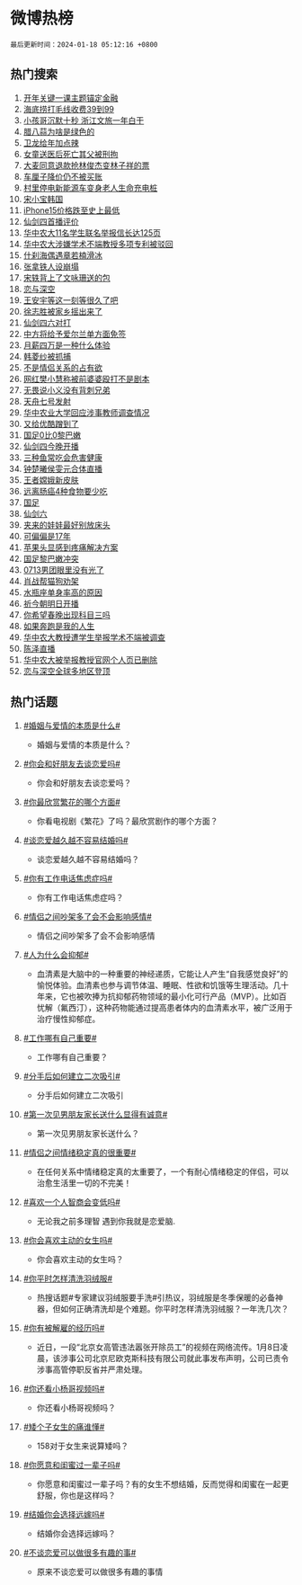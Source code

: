 # 微博热榜

`最后更新时间：2024-01-18 05:12:16 +0800`

## 热门搜索

1. [开年关键一课主题锚定金融](https://m.weibo.cn/search?containerid=100103type%3D1%26t%3D10%26q%3D%23%E5%BC%80%E5%B9%B4%E5%85%B3%E9%94%AE%E4%B8%80%E8%AF%BE%E4%B8%BB%E9%A2%98%E9%94%9A%E5%AE%9A%E9%87%91%E8%9E%8D%23&stream_entry_id=51&isnewpage=1&extparam=seat%3D1%26dgr%3D0%26cate%3D10103%26filter_type%3Drealtimehot%26stream_entry_id%3D51%26q%3D%2523%25E5%25BC%2580%25E5%25B9%25B4%25E5%2585%25B3%25E9%2594%25AE%25E4%25B8%2580%25E8%25AF%25BE%25E4%25B8%25BB%25E9%25A2%2598%25E9%2594%259A%25E5%25AE%259A%25E9%2587%2591%25E8%259E%258D%2523%26c_type%3D51%26pos%3D0%26display_time%3D1705525934%26pre_seqid%3D170552593472307133207)
1. [海底捞打毛线收费39到99](https://m.weibo.cn/search?containerid=100103type%3D1%26t%3D10%26q%3D%23%E6%B5%B7%E5%BA%95%E6%8D%9E%E6%89%93%E6%AF%9B%E7%BA%BF%E6%94%B6%E8%B4%B939%E5%88%B099%23&stream_entry_id=31&isnewpage=1&extparam=seat%3D1%26q%3D%2523%25E6%25B5%25B7%25E5%25BA%2595%25E6%258D%259E%25E6%2589%2593%25E6%25AF%259B%25E7%25BA%25BF%25E6%2594%25B6%25E8%25B4%25B939%25E5%2588%25B099%2523%26dgr%3D0%26band_rank%3D1%26pos%3D0%26cate%3D5001%26flag%3D2%26filter_type%3Drealtimehot%26stream_entry_id%3D31%26realpos%3D1%26lcate%3D5001%26c_type%3D31%26display_time%3D1705525934%26pre_seqid%3D170552593472307133207)
1. [小孩哥沉默十秒 浙江文旅一年白干](https://m.weibo.cn/search?containerid=100103type%3D1%26t%3D10%26q%3D%E5%B0%8F%E5%AD%A9%E5%93%A5%E6%B2%89%E9%BB%98%E5%8D%81%E7%A7%92+%E6%B5%99%E6%B1%9F%E6%96%87%E6%97%85%E4%B8%80%E5%B9%B4%E7%99%BD%E5%B9%B2&stream_entry_id=31&isnewpage=1&extparam=seat%3D1%26q%3D%25E5%25B0%258F%25E5%25AD%25A9%25E5%2593%25A5%25E6%25B2%2589%25E9%25BB%2598%25E5%258D%2581%25E7%25A7%2592%2520%25E6%25B5%2599%25E6%25B1%259F%25E6%2596%2587%25E6%2597%2585%25E4%25B8%2580%25E5%25B9%25B4%25E7%2599%25BD%25E5%25B9%25B2%26dgr%3D0%26band_rank%3D2%26pos%3D1%26cate%3D5001%26flag%3D2%26filter_type%3Drealtimehot%26stream_entry_id%3D31%26realpos%3D2%26lcate%3D5001%26c_type%3D31%26display_time%3D1705525934%26pre_seqid%3D170552593472307133207)
1. [腊八蒜为啥是绿色的](https://m.weibo.cn/search?containerid=100103type%3D1%26t%3D10%26q%3D%23%E8%85%8A%E5%85%AB%E8%92%9C%E4%B8%BA%E5%95%A5%E6%98%AF%E7%BB%BF%E8%89%B2%E7%9A%84%23&stream_entry_id=31&isnewpage=1&extparam=seat%3D1%26q%3D%2523%25E8%2585%258A%25E5%2585%25AB%25E8%2592%259C%25E4%25B8%25BA%25E5%2595%25A5%25E6%2598%25AF%25E7%25BB%25BF%25E8%2589%25B2%25E7%259A%2584%2523%26dgr%3D0%26band_rank%3D3%26pos%3D2%26cate%3D5001%26flag%3D0%26filter_type%3Drealtimehot%26stream_entry_id%3D31%26realpos%3D3%26lcate%3D5001%26c_type%3D31%26display_time%3D1705525934%26pre_seqid%3D170552593472307133207)
1. [卫龙给年加点辣](https://m.weibo.cn/search?containerid=100103type%3D1%26t%3D10%26q%3D%23%E5%8D%AB%E9%BE%99%E7%BB%99%E5%B9%B4%E5%8A%A0%E7%82%B9%E8%BE%A3%23&stream_entry_id=31&isnewpage=1&extparam=seat%3D1%26q%3D%2523%25E5%258D%25AB%25E9%25BE%2599%25E7%25BB%2599%25E5%25B9%25B4%25E5%258A%25A0%25E7%2582%25B9%25E8%25BE%25A3%2523%26dgr%3D0%26band_rank%3D4%26pos%3D3%26is_ad_pos%3D1%26cate%3D5001%26topic_ad%3D1%26filter_type%3Drealtimehot%26stream_entry_id%3D31%26adid%3D219106%26lcate%3D5001%26c_type%3D31%26display_time%3D1705525934%26pre_seqid%3D170552593472307133207)
1. [女童送医后死亡其父被刑拘](https://m.weibo.cn/search?containerid=100103type%3D1%26t%3D10%26q%3D%23%E5%A5%B3%E7%AB%A5%E9%80%81%E5%8C%BB%E5%90%8E%E6%AD%BB%E4%BA%A1%E5%85%B6%E7%88%B6%E8%A2%AB%E5%88%91%E6%8B%98%23&stream_entry_id=31&isnewpage=1&extparam=seat%3D1%26q%3D%2523%25E5%25A5%25B3%25E7%25AB%25A5%25E9%2580%2581%25E5%258C%25BB%25E5%2590%258E%25E6%25AD%25BB%25E4%25BA%25A1%25E5%2585%25B6%25E7%2588%25B6%25E8%25A2%25AB%25E5%2588%2591%25E6%258B%2598%2523%26dgr%3D0%26band_rank%3D4%26pos%3D4%26cate%3D5001%26flag%3D2%26filter_type%3Drealtimehot%26stream_entry_id%3D31%26realpos%3D4%26lcate%3D5001%26c_type%3D31%26display_time%3D1705525934%26pre_seqid%3D170552593472307133207)
1. [大麦同意退款抢林俊杰变林子祥的票](https://m.weibo.cn/search?containerid=100103type%3D1%26t%3D10%26q%3D%23%E5%A4%A7%E9%BA%A6%E5%90%8C%E6%84%8F%E9%80%80%E6%AC%BE%E6%8A%A2%E6%9E%97%E4%BF%8A%E6%9D%B0%E5%8F%98%E6%9E%97%E5%AD%90%E7%A5%A5%E7%9A%84%E7%A5%A8%23&stream_entry_id=31&isnewpage=1&extparam=seat%3D1%26q%3D%2523%25E5%25A4%25A7%25E9%25BA%25A6%25E5%2590%258C%25E6%2584%258F%25E9%2580%2580%25E6%25AC%25BE%25E6%258A%25A2%25E6%259E%2597%25E4%25BF%258A%25E6%259D%25B0%25E5%258F%2598%25E6%259E%2597%25E5%25AD%2590%25E7%25A5%25A5%25E7%259A%2584%25E7%25A5%25A8%2523%26dgr%3D0%26band_rank%3D5%26pos%3D5%26cate%3D5001%26flag%3D2%26filter_type%3Drealtimehot%26stream_entry_id%3D31%26realpos%3D5%26lcate%3D5001%26c_type%3D31%26display_time%3D1705525934%26pre_seqid%3D170552593472307133207)
1. [车厘子降价仍不被买账](https://m.weibo.cn/search?containerid=100103type%3D1%26t%3D10%26q%3D%23%E8%BD%A6%E5%8E%98%E5%AD%90%E9%99%8D%E4%BB%B7%E4%BB%8D%E4%B8%8D%E8%A2%AB%E4%B9%B0%E8%B4%A6%23&stream_entry_id=31&isnewpage=1&extparam=seat%3D1%26q%3D%2523%25E8%25BD%25A6%25E5%258E%2598%25E5%25AD%2590%25E9%2599%258D%25E4%25BB%25B7%25E4%25BB%258D%25E4%25B8%258D%25E8%25A2%25AB%25E4%25B9%25B0%25E8%25B4%25A6%2523%26dgr%3D0%26band_rank%3D6%26pos%3D6%26cate%3D5001%26flag%3D2%26filter_type%3Drealtimehot%26stream_entry_id%3D31%26realpos%3D6%26lcate%3D5001%26c_type%3D31%26display_time%3D1705525934%26pre_seqid%3D170552593472307133207)
1. [村里停电新能源车变身老人生命充电桩](https://m.weibo.cn/search?containerid=100103type%3D1%26t%3D10%26q%3D%23%E6%9D%91%E9%87%8C%E5%81%9C%E7%94%B5%E6%96%B0%E8%83%BD%E6%BA%90%E8%BD%A6%E5%8F%98%E8%BA%AB%E8%80%81%E4%BA%BA%E7%94%9F%E5%91%BD%E5%85%85%E7%94%B5%E6%A1%A9%23&stream_entry_id=31&isnewpage=1&extparam=seat%3D1%26q%3D%2523%25E6%259D%2591%25E9%2587%258C%25E5%2581%259C%25E7%2594%25B5%25E6%2596%25B0%25E8%2583%25BD%25E6%25BA%2590%25E8%25BD%25A6%25E5%258F%2598%25E8%25BA%25AB%25E8%2580%2581%25E4%25BA%25BA%25E7%2594%259F%25E5%2591%25BD%25E5%2585%2585%25E7%2594%25B5%25E6%25A1%25A9%2523%26dgr%3D0%26band_rank%3D7%26pos%3D7%26cate%3D5001%26flag%3D32768%26filter_type%3Drealtimehot%26stream_entry_id%3D31%26realpos%3D7%26lcate%3D5001%26c_type%3D31%26display_time%3D1705525934%26pre_seqid%3D170552593472307133207)
1. [宋小宝韩国](https://m.weibo.cn/search?containerid=100103type%3D1%26t%3D10%26q%3D%E5%AE%8B%E5%B0%8F%E5%AE%9D%E9%9F%A9%E5%9B%BD&stream_entry_id=31&isnewpage=1&extparam=seat%3D1%26q%3D%25E5%25AE%258B%25E5%25B0%258F%25E5%25AE%259D%25E9%259F%25A9%25E5%259B%25BD%26dgr%3D0%26band_rank%3D8%26pos%3D8%26cate%3D5001%26flag%3D2%26filter_type%3Drealtimehot%26stream_entry_id%3D31%26realpos%3D8%26lcate%3D5001%26c_type%3D31%26display_time%3D1705525934%26pre_seqid%3D170552593472307133207)
1. [iPhone15价格跌至史上最低](https://m.weibo.cn/search?containerid=100103type%3D1%26t%3D10%26q%3D%23iPhone15%E4%BB%B7%E6%A0%BC%E8%B7%8C%E8%87%B3%E5%8F%B2%E4%B8%8A%E6%9C%80%E4%BD%8E%23&stream_entry_id=31&isnewpage=1&extparam=seat%3D1%26q%3D%2523iPhone15%25E4%25BB%25B7%25E6%25A0%25BC%25E8%25B7%258C%25E8%2587%25B3%25E5%258F%25B2%25E4%25B8%258A%25E6%259C%2580%25E4%25BD%258E%2523%26dgr%3D0%26band_rank%3D9%26pos%3D9%26cate%3D5001%26flag%3D2%26filter_type%3Drealtimehot%26stream_entry_id%3D31%26realpos%3D9%26lcate%3D5001%26c_type%3D31%26display_time%3D1705525934%26pre_seqid%3D170552593472307133207)
1. [仙剑四首播评价](https://m.weibo.cn/search?containerid=100103type%3D1%26t%3D10%26q%3D%E4%BB%99%E5%89%91%E5%9B%9B%E9%A6%96%E6%92%AD%E8%AF%84%E4%BB%B7&stream_entry_id=31&isnewpage=1&extparam=seat%3D1%26q%3D%25E4%25BB%2599%25E5%2589%2591%25E5%259B%259B%25E9%25A6%2596%25E6%2592%25AD%25E8%25AF%2584%25E4%25BB%25B7%26dgr%3D0%26band_rank%3D10%26pos%3D10%26cate%3D5001%26flag%3D2%26filter_type%3Drealtimehot%26stream_entry_id%3D31%26realpos%3D10%26lcate%3D5001%26c_type%3D31%26display_time%3D1705525934%26pre_seqid%3D170552593472307133207)
1. [华中农大11名学生联名举报信长达125页](https://m.weibo.cn/search?containerid=100103type%3D1%26t%3D10%26q%3D%23%E5%8D%8E%E4%B8%AD%E5%86%9C%E5%A4%A711%E5%90%8D%E5%AD%A6%E7%94%9F%E8%81%94%E5%90%8D%E4%B8%BE%E6%8A%A5%E4%BF%A1%E9%95%BF%E8%BE%BE125%E9%A1%B5%23&stream_entry_id=31&isnewpage=1&extparam=seat%3D1%26q%3D%2523%25E5%258D%258E%25E4%25B8%25AD%25E5%2586%259C%25E5%25A4%25A711%25E5%2590%258D%25E5%25AD%25A6%25E7%2594%259F%25E8%2581%2594%25E5%2590%258D%25E4%25B8%25BE%25E6%258A%25A5%25E4%25BF%25A1%25E9%2595%25BF%25E8%25BE%25BE125%25E9%25A1%25B5%2523%26dgr%3D0%26band_rank%3D11%26pos%3D11%26cate%3D5001%26flag%3D2%26filter_type%3Drealtimehot%26stream_entry_id%3D31%26realpos%3D11%26lcate%3D5001%26c_type%3D31%26display_time%3D1705525934%26pre_seqid%3D170552593472307133207)
1. [华中农大涉嫌学术不端教授多项专利被驳回](https://m.weibo.cn/search?containerid=100103type%3D1%26t%3D10%26q%3D%23%E5%8D%8E%E4%B8%AD%E5%86%9C%E5%A4%A7%E6%B6%89%E5%AB%8C%E5%AD%A6%E6%9C%AF%E4%B8%8D%E7%AB%AF%E6%95%99%E6%8E%88%E5%A4%9A%E9%A1%B9%E4%B8%93%E5%88%A9%E8%A2%AB%E9%A9%B3%E5%9B%9E%23&stream_entry_id=31&isnewpage=1&extparam=seat%3D1%26q%3D%2523%25E5%258D%258E%25E4%25B8%25AD%25E5%2586%259C%25E5%25A4%25A7%25E6%25B6%2589%25E5%25AB%258C%25E5%25AD%25A6%25E6%259C%25AF%25E4%25B8%258D%25E7%25AB%25AF%25E6%2595%2599%25E6%258E%2588%25E5%25A4%259A%25E9%25A1%25B9%25E4%25B8%2593%25E5%2588%25A9%25E8%25A2%25AB%25E9%25A9%25B3%25E5%259B%259E%2523%26dgr%3D0%26band_rank%3D12%26pos%3D12%26cate%3D5001%26flag%3D0%26filter_type%3Drealtimehot%26stream_entry_id%3D31%26realpos%3D12%26lcate%3D5001%26c_type%3D31%26display_time%3D1705525934%26pre_seqid%3D170552593472307133207)
1. [什刹海偶遇章若楠滑冰](https://m.weibo.cn/search?containerid=100103type%3D1%26t%3D10%26q%3D%23%E4%BB%80%E5%88%B9%E6%B5%B7%E5%81%B6%E9%81%87%E7%AB%A0%E8%8B%A5%E6%A5%A0%E6%BB%91%E5%86%B0%23&stream_entry_id=31&isnewpage=1&extparam=seat%3D1%26q%3D%2523%25E4%25BB%2580%25E5%2588%25B9%25E6%25B5%25B7%25E5%2581%25B6%25E9%2581%2587%25E7%25AB%25A0%25E8%258B%25A5%25E6%25A5%25A0%25E6%25BB%2591%25E5%2586%25B0%2523%26dgr%3D0%26band_rank%3D13%26pos%3D13%26cate%3D5001%26flag%3D2%26filter_type%3Drealtimehot%26stream_entry_id%3D31%26realpos%3D13%26lcate%3D5001%26c_type%3D31%26display_time%3D1705525934%26pre_seqid%3D170552593472307133207)
1. [张拿铁人设崩塌](https://m.weibo.cn/search?containerid=100103type%3D1%26t%3D10%26q%3D%E5%BC%A0%E6%8B%BF%E9%93%81%E4%BA%BA%E8%AE%BE%E5%B4%A9%E5%A1%8C&stream_entry_id=31&isnewpage=1&extparam=seat%3D1%26q%3D%25E5%25BC%25A0%25E6%258B%25BF%25E9%2593%2581%25E4%25BA%25BA%25E8%25AE%25BE%25E5%25B4%25A9%25E5%25A1%258C%26dgr%3D0%26band_rank%3D14%26pos%3D14%26cate%3D5001%26flag%3D2%26filter_type%3Drealtimehot%26stream_entry_id%3D31%26realpos%3D14%26lcate%3D5001%26c_type%3D31%26display_time%3D1705525934%26pre_seqid%3D170552593472307133207)
1. [宋轶背上了文咏珊送的包](https://m.weibo.cn/search?containerid=100103type%3D1%26t%3D10%26q%3D%23%E5%AE%8B%E8%BD%B6%E8%83%8C%E4%B8%8A%E4%BA%86%E6%96%87%E5%92%8F%E7%8F%8A%E9%80%81%E7%9A%84%E5%8C%85%23&stream_entry_id=31&isnewpage=1&extparam=seat%3D1%26q%3D%2523%25E5%25AE%258B%25E8%25BD%25B6%25E8%2583%258C%25E4%25B8%258A%25E4%25BA%2586%25E6%2596%2587%25E5%2592%258F%25E7%258F%258A%25E9%2580%2581%25E7%259A%2584%25E5%258C%2585%2523%26dgr%3D0%26band_rank%3D15%26pos%3D15%26cate%3D5001%26flag%3D2%26filter_type%3Drealtimehot%26stream_entry_id%3D31%26realpos%3D15%26lcate%3D5001%26c_type%3D31%26display_time%3D1705525934%26pre_seqid%3D170552593472307133207)
1. [恋与深空](https://m.weibo.cn/search?containerid=100103type%3D1%26t%3D10%26q%3D%E6%81%8B%E4%B8%8E%E6%B7%B1%E7%A9%BA&stream_entry_id=31&isnewpage=1&extparam=seat%3D1%26q%3D%25E6%2581%258B%25E4%25B8%258E%25E6%25B7%25B1%25E7%25A9%25BA%26dgr%3D0%26band_rank%3D16%26pos%3D16%26cate%3D5001%26flag%3D0%26filter_type%3Drealtimehot%26stream_entry_id%3D31%26realpos%3D16%26lcate%3D5001%26c_type%3D31%26display_time%3D1705525934%26pre_seqid%3D170552593472307133207)
1. [王安宇等这一刻等很久了吧](https://m.weibo.cn/search?containerid=100103type%3D1%26t%3D10%26q%3D%E7%8E%8B%E5%AE%89%E5%AE%87%E7%AD%89%E8%BF%99%E4%B8%80%E5%88%BB%E7%AD%89%E5%BE%88%E4%B9%85%E4%BA%86%E5%90%A7&stream_entry_id=31&isnewpage=1&extparam=seat%3D1%26q%3D%25E7%258E%258B%25E5%25AE%2589%25E5%25AE%2587%25E7%25AD%2589%25E8%25BF%2599%25E4%25B8%2580%25E5%2588%25BB%25E7%25AD%2589%25E5%25BE%2588%25E4%25B9%2585%25E4%25BA%2586%25E5%2590%25A7%26dgr%3D0%26band_rank%3D17%26pos%3D17%26cate%3D5001%26flag%3D2%26filter_type%3Drealtimehot%26stream_entry_id%3D31%26realpos%3D17%26lcate%3D5001%26c_type%3D31%26display_time%3D1705525934%26pre_seqid%3D170552593472307133207)
1. [徐志胜被家乡摇出来了](https://m.weibo.cn/search?containerid=100103type%3D1%26t%3D10%26q%3D%23%E5%BE%90%E5%BF%97%E8%83%9C%E8%A2%AB%E5%AE%B6%E4%B9%A1%E6%91%87%E5%87%BA%E6%9D%A5%E4%BA%86%23&stream_entry_id=31&isnewpage=1&extparam=seat%3D1%26q%3D%2523%25E5%25BE%2590%25E5%25BF%2597%25E8%2583%259C%25E8%25A2%25AB%25E5%25AE%25B6%25E4%25B9%25A1%25E6%2591%2587%25E5%2587%25BA%25E6%259D%25A5%25E4%25BA%2586%2523%26dgr%3D0%26band_rank%3D18%26pos%3D18%26cate%3D5001%26flag%3D32768%26filter_type%3Drealtimehot%26stream_entry_id%3D31%26realpos%3D18%26lcate%3D5001%26c_type%3D31%26display_time%3D1705525934%26pre_seqid%3D170552593472307133207)
1. [仙剑四六对打](https://m.weibo.cn/search?containerid=100103type%3D1%26t%3D10%26q%3D%E4%BB%99%E5%89%91%E5%9B%9B%E5%85%AD%E5%AF%B9%E6%89%93&stream_entry_id=31&isnewpage=1&extparam=seat%3D1%26q%3D%25E4%25BB%2599%25E5%2589%2591%25E5%259B%259B%25E5%2585%25AD%25E5%25AF%25B9%25E6%2589%2593%26dgr%3D0%26band_rank%3D19%26pos%3D19%26cate%3D5001%26flag%3D0%26filter_type%3Drealtimehot%26stream_entry_id%3D31%26realpos%3D19%26lcate%3D5001%26c_type%3D31%26display_time%3D1705525934%26pre_seqid%3D170552593472307133207)
1. [中方将给予爱尔兰单方面免签](https://m.weibo.cn/search?containerid=100103type%3D1%26t%3D10%26q%3D%23%E4%B8%AD%E6%96%B9%E5%B0%86%E7%BB%99%E4%BA%88%E7%88%B1%E5%B0%94%E5%85%B0%E5%8D%95%E6%96%B9%E9%9D%A2%E5%85%8D%E7%AD%BE%23&stream_entry_id=31&isnewpage=1&extparam=seat%3D1%26q%3D%2523%25E4%25B8%25AD%25E6%2596%25B9%25E5%25B0%2586%25E7%25BB%2599%25E4%25BA%2588%25E7%2588%25B1%25E5%25B0%2594%25E5%2585%25B0%25E5%258D%2595%25E6%2596%25B9%25E9%259D%25A2%25E5%2585%258D%25E7%25AD%25BE%2523%26dgr%3D0%26band_rank%3D20%26pos%3D20%26cate%3D5001%26flag%3D0%26filter_type%3Drealtimehot%26stream_entry_id%3D31%26realpos%3D20%26lcate%3D5001%26c_type%3D31%26display_time%3D1705525934%26pre_seqid%3D170552593472307133207)
1. [月薪四万是一种什么体验](https://m.weibo.cn/search?containerid=100103type%3D1%26t%3D10%26q%3D%23%E6%9C%88%E8%96%AA%E5%9B%9B%E4%B8%87%E6%98%AF%E4%B8%80%E7%A7%8D%E4%BB%80%E4%B9%88%E4%BD%93%E9%AA%8C%23&stream_entry_id=31&isnewpage=1&extparam=seat%3D1%26q%3D%2523%25E6%259C%2588%25E8%2596%25AA%25E5%259B%259B%25E4%25B8%2587%25E6%2598%25AF%25E4%25B8%2580%25E7%25A7%258D%25E4%25BB%2580%25E4%25B9%2588%25E4%25BD%2593%25E9%25AA%258C%2523%26dgr%3D0%26band_rank%3D21%26pos%3D21%26cate%3D5001%26flag%3D0%26filter_type%3Drealtimehot%26stream_entry_id%3D31%26realpos%3D21%26lcate%3D5001%26c_type%3D31%26display_time%3D1705525934%26pre_seqid%3D170552593472307133207)
1. [韩菱纱被抓捕](https://m.weibo.cn/search?containerid=100103type%3D1%26t%3D10%26q%3D%E9%9F%A9%E8%8F%B1%E7%BA%B1%E8%A2%AB%E6%8A%93%E6%8D%95&stream_entry_id=31&isnewpage=1&extparam=seat%3D1%26q%3D%25E9%259F%25A9%25E8%258F%25B1%25E7%25BA%25B1%25E8%25A2%25AB%25E6%258A%2593%25E6%258D%2595%26dgr%3D0%26band_rank%3D22%26pos%3D22%26cate%3D5001%26flag%3D0%26filter_type%3Drealtimehot%26stream_entry_id%3D31%26realpos%3D22%26lcate%3D5001%26c_type%3D31%26display_time%3D1705525934%26pre_seqid%3D170552593472307133207)
1. [不是情侣关系的占有欲](https://m.weibo.cn/search?containerid=100103type%3D1%26t%3D10%26q%3D%23%E4%B8%8D%E6%98%AF%E6%83%85%E4%BE%A3%E5%85%B3%E7%B3%BB%E7%9A%84%E5%8D%A0%E6%9C%89%E6%AC%B2%23&stream_entry_id=31&isnewpage=1&extparam=seat%3D1%26q%3D%2523%25E4%25B8%258D%25E6%2598%25AF%25E6%2583%2585%25E4%25BE%25A3%25E5%2585%25B3%25E7%25B3%25BB%25E7%259A%2584%25E5%258D%25A0%25E6%259C%2589%25E6%25AC%25B2%2523%26dgr%3D0%26band_rank%3D23%26pos%3D23%26cate%3D5001%26flag%3D0%26filter_type%3Drealtimehot%26stream_entry_id%3D31%26realpos%3D23%26lcate%3D5001%26c_type%3D31%26display_time%3D1705525934%26pre_seqid%3D170552593472307133207)
1. [网红樊小慧称被前婆婆殴打不是剧本](https://m.weibo.cn/search?containerid=100103type%3D1%26t%3D10%26q%3D%23%E7%BD%91%E7%BA%A2%E6%A8%8A%E5%B0%8F%E6%85%A7%E7%A7%B0%E8%A2%AB%E5%89%8D%E5%A9%86%E5%A9%86%E6%AE%B4%E6%89%93%E4%B8%8D%E6%98%AF%E5%89%A7%E6%9C%AC%23&stream_entry_id=31&isnewpage=1&extparam=seat%3D1%26q%3D%2523%25E7%25BD%2591%25E7%25BA%25A2%25E6%25A8%258A%25E5%25B0%258F%25E6%2585%25A7%25E7%25A7%25B0%25E8%25A2%25AB%25E5%2589%258D%25E5%25A9%2586%25E5%25A9%2586%25E6%25AE%25B4%25E6%2589%2593%25E4%25B8%258D%25E6%2598%25AF%25E5%2589%25A7%25E6%259C%25AC%2523%26dgr%3D0%26band_rank%3D24%26pos%3D24%26cate%3D5001%26flag%3D0%26filter_type%3Drealtimehot%26stream_entry_id%3D31%26realpos%3D24%26lcate%3D5001%26c_type%3D31%26display_time%3D1705525934%26pre_seqid%3D170552593472307133207)
1. [无畏说小义没有背刺兄弟](https://m.weibo.cn/search?containerid=100103type%3D1%26t%3D10%26q%3D%23%E6%97%A0%E7%95%8F%E8%AF%B4%E5%B0%8F%E4%B9%89%E6%B2%A1%E6%9C%89%E8%83%8C%E5%88%BA%E5%85%84%E5%BC%9F%23&stream_entry_id=31&isnewpage=1&extparam=seat%3D1%26q%3D%2523%25E6%2597%25A0%25E7%2595%258F%25E8%25AF%25B4%25E5%25B0%258F%25E4%25B9%2589%25E6%25B2%25A1%25E6%259C%2589%25E8%2583%258C%25E5%2588%25BA%25E5%2585%2584%25E5%25BC%259F%2523%26dgr%3D0%26band_rank%3D25%26pos%3D25%26cate%3D5001%26flag%3D0%26filter_type%3Drealtimehot%26stream_entry_id%3D31%26realpos%3D25%26lcate%3D5001%26c_type%3D31%26display_time%3D1705525934%26pre_seqid%3D170552593472307133207)
1. [天舟七号发射](https://m.weibo.cn/search?containerid=100103type%3D1%26t%3D10%26q%3D%23%E5%A4%A9%E8%88%9F%E4%B8%83%E5%8F%B7%E5%8F%91%E5%B0%84%23&stream_entry_id=31&isnewpage=1&extparam=seat%3D1%26q%3D%2523%25E5%25A4%25A9%25E8%2588%259F%25E4%25B8%2583%25E5%258F%25B7%25E5%258F%2591%25E5%25B0%2584%2523%26dgr%3D0%26band_rank%3D26%26pos%3D26%26cate%3D5001%26flag%3D0%26filter_type%3Drealtimehot%26stream_entry_id%3D31%26realpos%3D26%26lcate%3D5001%26c_type%3D31%26display_time%3D1705525934%26pre_seqid%3D170552593472307133207)
1. [华中农业大学回应涉事教师调查情况](https://m.weibo.cn/search?containerid=100103type%3D1%26t%3D10%26q%3D%23%E5%8D%8E%E4%B8%AD%E5%86%9C%E4%B8%9A%E5%A4%A7%E5%AD%A6%E5%9B%9E%E5%BA%94%E6%B6%89%E4%BA%8B%E6%95%99%E5%B8%88%E8%B0%83%E6%9F%A5%E6%83%85%E5%86%B5%23&stream_entry_id=31&isnewpage=1&extparam=seat%3D1%26q%3D%2523%25E5%258D%258E%25E4%25B8%25AD%25E5%2586%259C%25E4%25B8%259A%25E5%25A4%25A7%25E5%25AD%25A6%25E5%259B%259E%25E5%25BA%2594%25E6%25B6%2589%25E4%25BA%258B%25E6%2595%2599%25E5%25B8%2588%25E8%25B0%2583%25E6%259F%25A5%25E6%2583%2585%25E5%2586%25B5%2523%26dgr%3D0%26band_rank%3D27%26pos%3D27%26cate%3D5001%26flag%3D0%26filter_type%3Drealtimehot%26stream_entry_id%3D31%26realpos%3D27%26lcate%3D5001%26c_type%3D31%26display_time%3D1705525934%26pre_seqid%3D170552593472307133207)
1. [又给优酷蹭到了](https://m.weibo.cn/search?containerid=100103type%3D1%26t%3D10%26q%3D%E5%8F%88%E7%BB%99%E4%BC%98%E9%85%B7%E8%B9%AD%E5%88%B0%E4%BA%86&stream_entry_id=31&isnewpage=1&extparam=seat%3D1%26q%3D%25E5%258F%2588%25E7%25BB%2599%25E4%25BC%2598%25E9%2585%25B7%25E8%25B9%25AD%25E5%2588%25B0%25E4%25BA%2586%26dgr%3D0%26band_rank%3D28%26pos%3D28%26cate%3D5001%26flag%3D0%26filter_type%3Drealtimehot%26stream_entry_id%3D31%26realpos%3D28%26lcate%3D5001%26c_type%3D31%26display_time%3D1705525934%26pre_seqid%3D170552593472307133207)
1. [国足0比0黎巴嫩](https://m.weibo.cn/search?containerid=100103type%3D1%26t%3D10%26q%3D%23%E5%9B%BD%E8%B6%B30%E6%AF%940%E9%BB%8E%E5%B7%B4%E5%AB%A9%23&stream_entry_id=31&isnewpage=1&extparam=seat%3D1%26q%3D%2523%25E5%259B%25BD%25E8%25B6%25B30%25E6%25AF%25940%25E9%25BB%258E%25E5%25B7%25B4%25E5%25AB%25A9%2523%26dgr%3D0%26band_rank%3D29%26pos%3D29%26cate%3D5001%26flag%3D0%26filter_type%3Drealtimehot%26stream_entry_id%3D31%26realpos%3D29%26lcate%3D5001%26c_type%3D31%26display_time%3D1705525934%26pre_seqid%3D170552593472307133207)
1. [仙剑四今晚开播](https://m.weibo.cn/search?containerid=100103type%3D1%26t%3D10%26q%3D%23%E4%BB%99%E5%89%91%E5%9B%9B%E4%BB%8A%E6%99%9A%E5%BC%80%E6%92%AD%23&stream_entry_id=31&isnewpage=1&extparam=seat%3D1%26q%3D%2523%25E4%25BB%2599%25E5%2589%2591%25E5%259B%259B%25E4%25BB%258A%25E6%2599%259A%25E5%25BC%2580%25E6%2592%25AD%2523%26dgr%3D0%26band_rank%3D30%26pos%3D30%26cate%3D5001%26flag%3D0%26filter_type%3Drealtimehot%26stream_entry_id%3D31%26realpos%3D30%26lcate%3D5001%26c_type%3D31%26display_time%3D1705525934%26pre_seqid%3D170552593472307133207)
1. [三种鱼常吃会危害健康](https://m.weibo.cn/search?containerid=100103type%3D1%26t%3D10%26q%3D%E4%B8%89%E7%A7%8D%E9%B1%BC%E5%B8%B8%E5%90%83%E4%BC%9A%E5%8D%B1%E5%AE%B3%E5%81%A5%E5%BA%B7&stream_entry_id=31&isnewpage=1&extparam=seat%3D1%26q%3D%25E4%25B8%2589%25E7%25A7%258D%25E9%25B1%25BC%25E5%25B8%25B8%25E5%2590%2583%25E4%25BC%259A%25E5%258D%25B1%25E5%25AE%25B3%25E5%2581%25A5%25E5%25BA%25B7%26dgr%3D0%26band_rank%3D31%26pos%3D31%26cate%3D5001%26flag%3D0%26filter_type%3Drealtimehot%26stream_entry_id%3D31%26realpos%3D31%26lcate%3D5001%26c_type%3D31%26display_time%3D1705525934%26pre_seqid%3D170552593472307133207)
1. [钟楚曦侯雯元合体直播](https://m.weibo.cn/search?containerid=100103type%3D1%26t%3D10%26q%3D%23%E9%92%9F%E6%A5%9A%E6%9B%A6%E4%BE%AF%E9%9B%AF%E5%85%83%E5%90%88%E4%BD%93%E7%9B%B4%E6%92%AD%23&stream_entry_id=31&isnewpage=1&extparam=seat%3D1%26q%3D%2523%25E9%2592%259F%25E6%25A5%259A%25E6%259B%25A6%25E4%25BE%25AF%25E9%259B%25AF%25E5%2585%2583%25E5%2590%2588%25E4%25BD%2593%25E7%259B%25B4%25E6%2592%25AD%2523%26dgr%3D0%26band_rank%3D32%26pos%3D32%26cate%3D5001%26flag%3D0%26filter_type%3Drealtimehot%26stream_entry_id%3D31%26realpos%3D32%26lcate%3D5001%26c_type%3D31%26display_time%3D1705525934%26pre_seqid%3D170552593472307133207)
1. [王者嫦娥新皮肤](https://m.weibo.cn/search?containerid=100103type%3D1%26t%3D10%26q%3D%23%E7%8E%8B%E8%80%85%E5%AB%A6%E5%A8%A5%E6%96%B0%E7%9A%AE%E8%82%A4%23&stream_entry_id=31&isnewpage=1&extparam=seat%3D1%26q%3D%2523%25E7%258E%258B%25E8%2580%2585%25E5%25AB%25A6%25E5%25A8%25A5%25E6%2596%25B0%25E7%259A%25AE%25E8%2582%25A4%2523%26dgr%3D0%26band_rank%3D33%26pos%3D33%26cate%3D5001%26flag%3D0%26filter_type%3Drealtimehot%26stream_entry_id%3D31%26realpos%3D33%26lcate%3D5001%26c_type%3D31%26display_time%3D1705525934%26pre_seqid%3D170552593472307133207)
1. [远离肠癌4种食物要少吃](https://m.weibo.cn/search?containerid=100103type%3D1%26t%3D10%26q%3D%23%E8%BF%9C%E7%A6%BB%E8%82%A0%E7%99%8C4%E7%A7%8D%E9%A3%9F%E7%89%A9%E8%A6%81%E5%B0%91%E5%90%83%23&stream_entry_id=31&isnewpage=1&extparam=seat%3D1%26q%3D%2523%25E8%25BF%259C%25E7%25A6%25BB%25E8%2582%25A0%25E7%2599%258C4%25E7%25A7%258D%25E9%25A3%259F%25E7%2589%25A9%25E8%25A6%2581%25E5%25B0%2591%25E5%2590%2583%2523%26dgr%3D0%26band_rank%3D34%26pos%3D34%26cate%3D5001%26flag%3D0%26filter_type%3Drealtimehot%26stream_entry_id%3D31%26realpos%3D34%26lcate%3D5001%26c_type%3D31%26display_time%3D1705525934%26pre_seqid%3D170552593472307133207)
1. [国足](https://m.weibo.cn/search?containerid=100103type%3D1%26t%3D10%26q%3D%E5%9B%BD%E8%B6%B3&stream_entry_id=31&isnewpage=1&extparam=seat%3D1%26q%3D%25E5%259B%25BD%25E8%25B6%25B3%26dgr%3D0%26band_rank%3D35%26pos%3D35%26cate%3D5001%26flag%3D0%26filter_type%3Drealtimehot%26stream_entry_id%3D31%26realpos%3D35%26lcate%3D5001%26c_type%3D31%26display_time%3D1705525934%26pre_seqid%3D170552593472307133207)
1. [仙剑六](https://m.weibo.cn/search?containerid=100103type%3D1%26t%3D10%26q%3D%E4%BB%99%E5%89%91%E5%85%AD&stream_entry_id=31&isnewpage=1&extparam=seat%3D1%26q%3D%25E4%25BB%2599%25E5%2589%2591%25E5%2585%25AD%26dgr%3D0%26band_rank%3D36%26pos%3D36%26cate%3D5001%26flag%3D0%26filter_type%3Drealtimehot%26stream_entry_id%3D31%26realpos%3D36%26lcate%3D5001%26c_type%3D31%26display_time%3D1705525934%26pre_seqid%3D170552593472307133207)
1. [夹来的娃娃最好别放床头](https://m.weibo.cn/search?containerid=100103type%3D1%26t%3D10%26q%3D%23%E5%A4%B9%E6%9D%A5%E7%9A%84%E5%A8%83%E5%A8%83%E6%9C%80%E5%A5%BD%E5%88%AB%E6%94%BE%E5%BA%8A%E5%A4%B4%23&stream_entry_id=31&isnewpage=1&extparam=seat%3D1%26q%3D%2523%25E5%25A4%25B9%25E6%259D%25A5%25E7%259A%2584%25E5%25A8%2583%25E5%25A8%2583%25E6%259C%2580%25E5%25A5%25BD%25E5%2588%25AB%25E6%2594%25BE%25E5%25BA%258A%25E5%25A4%25B4%2523%26dgr%3D0%26band_rank%3D37%26pos%3D37%26cate%3D5001%26flag%3D0%26filter_type%3Drealtimehot%26stream_entry_id%3D31%26realpos%3D37%26lcate%3D5001%26c_type%3D31%26display_time%3D1705525934%26pre_seqid%3D170552593472307133207)
1. [可偏偏是17年](https://m.weibo.cn/search?containerid=100103type%3D1%26t%3D10%26q%3D%E5%8F%AF%E5%81%8F%E5%81%8F%E6%98%AF17%E5%B9%B4&stream_entry_id=31&isnewpage=1&extparam=seat%3D1%26q%3D%25E5%258F%25AF%25E5%2581%258F%25E5%2581%258F%25E6%2598%25AF17%25E5%25B9%25B4%26dgr%3D0%26band_rank%3D38%26pos%3D38%26cate%3D5001%26flag%3D0%26filter_type%3Drealtimehot%26stream_entry_id%3D31%26realpos%3D38%26lcate%3D5001%26c_type%3D31%26display_time%3D1705525934%26pre_seqid%3D170552593472307133207)
1. [苹果头显感到疼痛解决方案](https://m.weibo.cn/search?containerid=100103type%3D1%26t%3D10%26q%3D%23%E8%8B%B9%E6%9E%9C%E5%A4%B4%E6%98%BE%E6%84%9F%E5%88%B0%E7%96%BC%E7%97%9B%E8%A7%A3%E5%86%B3%E6%96%B9%E6%A1%88%23&stream_entry_id=31&isnewpage=1&extparam=seat%3D1%26q%3D%2523%25E8%258B%25B9%25E6%259E%259C%25E5%25A4%25B4%25E6%2598%25BE%25E6%2584%259F%25E5%2588%25B0%25E7%2596%25BC%25E7%2597%259B%25E8%25A7%25A3%25E5%2586%25B3%25E6%2596%25B9%25E6%25A1%2588%2523%26dgr%3D0%26band_rank%3D39%26pos%3D39%26cate%3D5001%26flag%3D1%26filter_type%3Drealtimehot%26stream_entry_id%3D31%26realpos%3D39%26lcate%3D5001%26c_type%3D31%26display_time%3D1705525934%26pre_seqid%3D170552593472307133207)
1. [国足黎巴嫩冲突](https://m.weibo.cn/search?containerid=100103type%3D1%26t%3D10%26q%3D%E5%9B%BD%E8%B6%B3%E9%BB%8E%E5%B7%B4%E5%AB%A9%E5%86%B2%E7%AA%81&stream_entry_id=31&isnewpage=1&extparam=seat%3D1%26q%3D%25E5%259B%25BD%25E8%25B6%25B3%25E9%25BB%258E%25E5%25B7%25B4%25E5%25AB%25A9%25E5%2586%25B2%25E7%25AA%2581%26dgr%3D0%26band_rank%3D40%26pos%3D40%26cate%3D5001%26flag%3D0%26filter_type%3Drealtimehot%26stream_entry_id%3D31%26realpos%3D40%26lcate%3D5001%26c_type%3D31%26display_time%3D1705525934%26pre_seqid%3D170552593472307133207)
1. [0713男团眼里没有光了](https://m.weibo.cn/search?containerid=100103type%3D1%26t%3D10%26q%3D%230713%E7%94%B7%E5%9B%A2%E7%9C%BC%E9%87%8C%E6%B2%A1%E6%9C%89%E5%85%89%E4%BA%86%23&stream_entry_id=31&isnewpage=1&extparam=seat%3D1%26q%3D%25230713%25E7%2594%25B7%25E5%259B%25A2%25E7%259C%25BC%25E9%2587%258C%25E6%25B2%25A1%25E6%259C%2589%25E5%2585%2589%25E4%25BA%2586%2523%26dgr%3D0%26band_rank%3D41%26pos%3D41%26cate%3D5001%26flag%3D0%26filter_type%3Drealtimehot%26stream_entry_id%3D31%26realpos%3D41%26lcate%3D5001%26c_type%3D31%26display_time%3D1705525934%26pre_seqid%3D170552593472307133207)
1. [肖战帮猫狗劝架](https://m.weibo.cn/search?containerid=100103type%3D1%26t%3D10%26q%3D%23%E8%82%96%E6%88%98%E5%B8%AE%E7%8C%AB%E7%8B%97%E5%8A%9D%E6%9E%B6%23&stream_entry_id=31&isnewpage=1&extparam=seat%3D1%26q%3D%2523%25E8%2582%2596%25E6%2588%2598%25E5%25B8%25AE%25E7%258C%25AB%25E7%258B%2597%25E5%258A%259D%25E6%259E%25B6%2523%26dgr%3D0%26band_rank%3D42%26pos%3D42%26cate%3D5001%26flag%3D0%26filter_type%3Drealtimehot%26stream_entry_id%3D31%26realpos%3D42%26lcate%3D5001%26c_type%3D31%26display_time%3D1705525934%26pre_seqid%3D170552593472307133207)
1. [水瓶座单身率高的原因](https://m.weibo.cn/search?containerid=100103type%3D1%26t%3D10%26q%3D%E6%B0%B4%E7%93%B6%E5%BA%A7%E5%8D%95%E8%BA%AB%E7%8E%87%E9%AB%98%E7%9A%84%E5%8E%9F%E5%9B%A0&stream_entry_id=31&isnewpage=1&extparam=seat%3D1%26q%3D%25E6%25B0%25B4%25E7%2593%25B6%25E5%25BA%25A7%25E5%258D%2595%25E8%25BA%25AB%25E7%258E%2587%25E9%25AB%2598%25E7%259A%2584%25E5%258E%259F%25E5%259B%25A0%26dgr%3D0%26band_rank%3D43%26pos%3D43%26cate%3D5001%26flag%3D0%26filter_type%3Drealtimehot%26stream_entry_id%3D31%26realpos%3D43%26lcate%3D5001%26c_type%3D31%26display_time%3D1705525934%26pre_seqid%3D170552593472307133207)
1. [祈今朝明日开播](https://m.weibo.cn/search?containerid=100103type%3D1%26t%3D10%26q%3D%23%E7%A5%88%E4%BB%8A%E6%9C%9D%E6%98%8E%E6%97%A5%E5%BC%80%E6%92%AD%23&stream_entry_id=31&isnewpage=1&extparam=seat%3D1%26q%3D%2523%25E7%25A5%2588%25E4%25BB%258A%25E6%259C%259D%25E6%2598%258E%25E6%2597%25A5%25E5%25BC%2580%25E6%2592%25AD%2523%26dgr%3D0%26band_rank%3D44%26pos%3D44%26cate%3D5001%26flag%3D0%26filter_type%3Drealtimehot%26stream_entry_id%3D31%26realpos%3D44%26lcate%3D5001%26c_type%3D31%26display_time%3D1705525934%26pre_seqid%3D170552593472307133207)
1. [你希望春晚出现科目三吗](https://m.weibo.cn/search?containerid=100103type%3D1%26t%3D10%26q%3D%23%E4%BD%A0%E5%B8%8C%E6%9C%9B%E6%98%A5%E6%99%9A%E5%87%BA%E7%8E%B0%E7%A7%91%E7%9B%AE%E4%B8%89%E5%90%97%23&stream_entry_id=31&isnewpage=1&extparam=seat%3D1%26q%3D%2523%25E4%25BD%25A0%25E5%25B8%258C%25E6%259C%259B%25E6%2598%25A5%25E6%2599%259A%25E5%2587%25BA%25E7%258E%25B0%25E7%25A7%2591%25E7%259B%25AE%25E4%25B8%2589%25E5%2590%2597%2523%26dgr%3D0%26band_rank%3D45%26pos%3D45%26cate%3D5001%26flag%3D0%26filter_type%3Drealtimehot%26stream_entry_id%3D31%26realpos%3D45%26lcate%3D5001%26c_type%3D31%26display_time%3D1705525934%26pre_seqid%3D170552593472307133207)
1. [如果奔跑是我的人生](https://m.weibo.cn/search?containerid=100103type%3D1%26t%3D10%26q%3D%E5%A6%82%E6%9E%9C%E5%A5%94%E8%B7%91%E6%98%AF%E6%88%91%E7%9A%84%E4%BA%BA%E7%94%9F&stream_entry_id=31&isnewpage=1&extparam=seat%3D1%26q%3D%25E5%25A6%2582%25E6%259E%259C%25E5%25A5%2594%25E8%25B7%2591%25E6%2598%25AF%25E6%2588%2591%25E7%259A%2584%25E4%25BA%25BA%25E7%2594%259F%26dgr%3D0%26band_rank%3D46%26pos%3D46%26cate%3D5001%26flag%3D0%26filter_type%3Drealtimehot%26stream_entry_id%3D31%26realpos%3D46%26lcate%3D5001%26c_type%3D31%26display_time%3D1705525934%26pre_seqid%3D170552593472307133207)
1. [华中农大教授遭学生举报学术不端被调查](https://m.weibo.cn/search?containerid=100103type%3D1%26t%3D10%26q%3D%23%E5%8D%8E%E4%B8%AD%E5%86%9C%E5%A4%A7%E6%95%99%E6%8E%88%E9%81%AD%E5%AD%A6%E7%94%9F%E4%B8%BE%E6%8A%A5%E5%AD%A6%E6%9C%AF%E4%B8%8D%E7%AB%AF%E8%A2%AB%E8%B0%83%E6%9F%A5%23&stream_entry_id=31&isnewpage=1&extparam=seat%3D1%26q%3D%2523%25E5%258D%258E%25E4%25B8%25AD%25E5%2586%259C%25E5%25A4%25A7%25E6%2595%2599%25E6%258E%2588%25E9%2581%25AD%25E5%25AD%25A6%25E7%2594%259F%25E4%25B8%25BE%25E6%258A%25A5%25E5%25AD%25A6%25E6%259C%25AF%25E4%25B8%258D%25E7%25AB%25AF%25E8%25A2%25AB%25E8%25B0%2583%25E6%259F%25A5%2523%26dgr%3D0%26band_rank%3D47%26pos%3D47%26cate%3D5001%26flag%3D0%26filter_type%3Drealtimehot%26stream_entry_id%3D31%26realpos%3D47%26lcate%3D5001%26c_type%3D31%26display_time%3D1705525934%26pre_seqid%3D170552593472307133207)
1. [陈泽直播](https://m.weibo.cn/search?containerid=100103type%3D1%26t%3D10%26q%3D%E9%99%88%E6%B3%BD%E7%9B%B4%E6%92%AD&stream_entry_id=31&isnewpage=1&extparam=seat%3D1%26q%3D%25E9%2599%2588%25E6%25B3%25BD%25E7%259B%25B4%25E6%2592%25AD%26dgr%3D0%26band_rank%3D48%26pos%3D48%26cate%3D5001%26flag%3D0%26filter_type%3Drealtimehot%26stream_entry_id%3D31%26realpos%3D48%26lcate%3D5001%26c_type%3D31%26display_time%3D1705525934%26pre_seqid%3D170552593472307133207)
1. [华中农大被举报教授官网个人页已删除](https://m.weibo.cn/search?containerid=100103type%3D1%26t%3D10%26q%3D%23%E5%8D%8E%E4%B8%AD%E5%86%9C%E5%A4%A7%E8%A2%AB%E4%B8%BE%E6%8A%A5%E6%95%99%E6%8E%88%E5%AE%98%E7%BD%91%E4%B8%AA%E4%BA%BA%E9%A1%B5%E5%B7%B2%E5%88%A0%E9%99%A4%23&stream_entry_id=31&isnewpage=1&extparam=seat%3D1%26q%3D%2523%25E5%258D%258E%25E4%25B8%25AD%25E5%2586%259C%25E5%25A4%25A7%25E8%25A2%25AB%25E4%25B8%25BE%25E6%258A%25A5%25E6%2595%2599%25E6%258E%2588%25E5%25AE%2598%25E7%25BD%2591%25E4%25B8%25AA%25E4%25BA%25BA%25E9%25A1%25B5%25E5%25B7%25B2%25E5%2588%25A0%25E9%2599%25A4%2523%26dgr%3D0%26band_rank%3D49%26pos%3D49%26cate%3D5001%26flag%3D0%26filter_type%3Drealtimehot%26stream_entry_id%3D31%26realpos%3D49%26lcate%3D5001%26c_type%3D31%26display_time%3D1705525934%26pre_seqid%3D170552593472307133207)
1. [恋与深空全球多地区登顶](https://m.weibo.cn/search?containerid=100103type%3D1%26t%3D10%26q%3D%23%E6%81%8B%E4%B8%8E%E6%B7%B1%E7%A9%BA%E5%85%A8%E7%90%83%E5%A4%9A%E5%9C%B0%E5%8C%BA%E7%99%BB%E9%A1%B6%23&stream_entry_id=31&isnewpage=1&extparam=seat%3D1%26q%3D%2523%25E6%2581%258B%25E4%25B8%258E%25E6%25B7%25B1%25E7%25A9%25BA%25E5%2585%25A8%25E7%2590%2583%25E5%25A4%259A%25E5%259C%25B0%25E5%258C%25BA%25E7%2599%25BB%25E9%25A1%25B6%2523%26dgr%3D0%26band_rank%3D50%26pos%3D50%26cate%3D5001%26flag%3D0%26filter_type%3Drealtimehot%26stream_entry_id%3D31%26realpos%3D50%26lcate%3D5001%26c_type%3D31%26display_time%3D1705525934%26pre_seqid%3D170552593472307133207)

## 热门话题

1. [#婚姻与爱情的本质是什么#](https://m.weibo.cn/search?containerid=231522type%3D1%26t%3D10%26q%3D%23%E5%A9%9A%E5%A7%BB%E4%B8%8E%E7%88%B1%E6%83%85%E7%9A%84%E6%9C%AC%E8%B4%A8%E6%98%AF%E4%BB%80%E4%B9%88%23&stream_entry_id=128&isnewpage=1&extparam=seat%3D1%26dgr%3D0%26unitid%3D1704881162756%26c_type%3D128%26cate%3D5004%26lcate%3D5004%26pos%3D1-0-0%26display_time%3D1705525936%26pre_seqid%3D170552593608002859998)
    - 婚姻与爱情的本质是什么？

1. [#你会和好朋友去谈恋爱吗#](https://m.weibo.cn/search?containerid=231522type%3D1%26t%3D10%26q%3D%23%E4%BD%A0%E4%BC%9A%E5%92%8C%E5%A5%BD%E6%9C%8B%E5%8F%8B%E5%8E%BB%E8%B0%88%E6%81%8B%E7%88%B1%E5%90%97%23&stream_entry_id=128&isnewpage=1&extparam=seat%3D1%26dgr%3D0%26unitid%3D1704849959446%26c_type%3D128%26cate%3D5004%26lcate%3D5004%26pos%3D1-0-1%26display_time%3D1705525936%26pre_seqid%3D170552593608002859998)
    - 你会和好朋友去谈恋爱吗？

1. [#你最欣赏繁花的哪个方面#](https://m.weibo.cn/search?containerid=231522type%3D1%26t%3D10%26q%3D%23%E4%BD%A0%E6%9C%80%E6%AC%A3%E8%B5%8F%E7%B9%81%E8%8A%B1%E7%9A%84%E5%93%AA%E4%B8%AA%E6%96%B9%E9%9D%A2%23&stream_entry_id=128&isnewpage=1&extparam=seat%3D1%26dgr%3D0%26unitid%3D1704872158127%26c_type%3D128%26cate%3D5004%26lcate%3D5004%26pos%3D1-0-2%26display_time%3D1705525936%26pre_seqid%3D170552593608002859998)
    - 你看电视剧《繁花》了吗？最欣赏剧作的哪个方面？

1. [#谈恋爱越久越不容易结婚吗#](https://m.weibo.cn/search?containerid=231522type%3D1%26t%3D10%26q%3D%23%E8%B0%88%E6%81%8B%E7%88%B1%E8%B6%8A%E4%B9%85%E8%B6%8A%E4%B8%8D%E5%AE%B9%E6%98%93%E7%BB%93%E5%A9%9A%E5%90%97%23&stream_entry_id=128&isnewpage=1&extparam=seat%3D1%26dgr%3D0%26unitid%3D1704871559387%26c_type%3D128%26cate%3D5004%26lcate%3D5004%26pos%3D1-0-3%26display_time%3D1705525936%26pre_seqid%3D170552593608002859998)
    - 谈恋爱越久越不容易结婚吗？

1. [#你有工作电话焦虑症吗#](https://m.weibo.cn/search?containerid=231522type%3D1%26t%3D10%26q%3D%23%E4%BD%A0%E6%9C%89%E5%B7%A5%E4%BD%9C%E7%94%B5%E8%AF%9D%E7%84%A6%E8%99%91%E7%97%87%E5%90%97%23&stream_entry_id=128&isnewpage=1&extparam=seat%3D1%26dgr%3D0%26unitid%3D1704877884678%26c_type%3D128%26cate%3D5004%26lcate%3D5004%26pos%3D1-0-4%26display_time%3D1705525936%26pre_seqid%3D170552593608002859998)
    - 你有工作电话焦虑症吗？

1. [#情侣之间吵架多了会不会影响感情#](https://m.weibo.cn/search?containerid=231522type%3D1%26t%3D10%26q%3D%23%E6%83%85%E4%BE%A3%E4%B9%8B%E9%97%B4%E5%90%B5%E6%9E%B6%E5%A4%9A%E4%BA%86%E4%BC%9A%E4%B8%8D%E4%BC%9A%E5%BD%B1%E5%93%8D%E6%84%9F%E6%83%85%23&stream_entry_id=128&isnewpage=1&extparam=seat%3D1%26dgr%3D0%26unitid%3D1704792093809%26c_type%3D128%26cate%3D5004%26lcate%3D5004%26pos%3D1-0-5%26display_time%3D1705525936%26pre_seqid%3D170552593608002859998)
    - 情侣之间吵架多了会不会影响感情

1. [#人为什么会抑郁#](https://m.weibo.cn/search?containerid=231522type%3D1%26t%3D10%26q%3D%23%E4%BA%BA%E4%B8%BA%E4%BB%80%E4%B9%88%E4%BC%9A%E6%8A%91%E9%83%81%23&stream_entry_id=128&isnewpage=1&extparam=seat%3D1%26dgr%3D0%26unitid%3D1704881163792%26c_type%3D128%26cate%3D5004%26lcate%3D5004%26pos%3D1-0-6%26display_time%3D1705525936%26pre_seqid%3D170552593608002859998)
    - 血清素是大脑中的一种重要的神经递质，它能让人产生“自我感觉良好”的愉悦体验。血清素也参与调节体温、睡眠、性欲和饥饿等生理活动。几十年来，它也被吹捧为抗抑郁药物领域的最小化可行产品（MVP）。比如百忧解（氟西汀），这种药物能通过提高患者体内的血清素水平，被广泛用于治疗慢性抑郁症。

1. [#工作哪有自己重要#](https://m.weibo.cn/search?containerid=231522type%3D1%26t%3D10%26q%3D%23%E5%B7%A5%E4%BD%9C%E5%93%AA%E6%9C%89%E8%87%AA%E5%B7%B1%E9%87%8D%E8%A6%81%23&stream_entry_id=128&isnewpage=1&extparam=seat%3D1%26dgr%3D0%26unitid%3D1704949537973%26c_type%3D128%26cate%3D5004%26lcate%3D5004%26pos%3D1-0-7%26display_time%3D1705525936%26pre_seqid%3D170552593608002859998)
    - 工作哪有自己重要？

1. [#分手后如何建立二次吸引#](https://m.weibo.cn/search?containerid=231522type%3D1%26t%3D10%26q%3D%23%E5%88%86%E6%89%8B%E5%90%8E%E5%A6%82%E4%BD%95%E5%BB%BA%E7%AB%8B%E4%BA%8C%E6%AC%A1%E5%90%B8%E5%BC%95%23&stream_entry_id=128&isnewpage=1&extparam=seat%3D1%26dgr%3D0%26unitid%3D1704870666886%26c_type%3D128%26cate%3D5004%26lcate%3D5004%26pos%3D1-0-8%26display_time%3D1705525936%26pre_seqid%3D170552593608002859998)
    - 分手后如何建立二次吸引

1. [#第一次见男朋友家长送什么显得有诚意#](https://m.weibo.cn/search?containerid=231522type%3D1%26t%3D10%26q%3D%23%E7%AC%AC%E4%B8%80%E6%AC%A1%E8%A7%81%E7%94%B7%E6%9C%8B%E5%8F%8B%E5%AE%B6%E9%95%BF%E9%80%81%E4%BB%80%E4%B9%88%E6%98%BE%E5%BE%97%E6%9C%89%E8%AF%9A%E6%84%8F%23&stream_entry_id=128&isnewpage=1&extparam=seat%3D1%26dgr%3D0%26unitid%3D1704946836507%26c_type%3D128%26cate%3D5004%26lcate%3D5004%26pos%3D1-0-9%26display_time%3D1705525936%26pre_seqid%3D170552593608002859998)
    - 第一次见男朋友家长送什么？

1. [#情侣之间情绪稳定真的很重要#](https://m.weibo.cn/search?containerid=231522type%3D1%26t%3D10%26q%3D%23%E6%83%85%E4%BE%A3%E4%B9%8B%E9%97%B4%E6%83%85%E7%BB%AA%E7%A8%B3%E5%AE%9A%E7%9C%9F%E7%9A%84%E5%BE%88%E9%87%8D%E8%A6%81%23&stream_entry_id=128&isnewpage=1&extparam=seat%3D1%26dgr%3D0%26unitid%3D1704779493657%26c_type%3D128%26cate%3D5004%26lcate%3D5004%26pos%3D1-0-10%26display_time%3D1705525936%26pre_seqid%3D170552593608002859998)
    - 在任何关系中情绪稳定真的太重要了，一个有耐心情绪稳定的伴侣，可以治愈生活里一切的不完美！

1. [#喜欢一个人智商会变低吗#](https://m.weibo.cn/search?containerid=231522type%3D1%26t%3D10%26q%3D%23%E5%96%9C%E6%AC%A2%E4%B8%80%E4%B8%AA%E4%BA%BA%E6%99%BA%E5%95%86%E4%BC%9A%E5%8F%98%E4%BD%8E%E5%90%97%23&stream_entry_id=128&isnewpage=1&extparam=seat%3D1%26dgr%3D0%26unitid%3D1704783068038%26c_type%3D128%26cate%3D5004%26lcate%3D5004%26pos%3D1-0-11%26display_time%3D1705525936%26pre_seqid%3D170552593608002859998)
    - 无论我之前多理智  遇到你我就是恋爱脑.

1. [#你会喜欢主动的女生吗#](https://m.weibo.cn/search?containerid=231522type%3D1%26t%3D10%26q%3D%23%E4%BD%A0%E4%BC%9A%E5%96%9C%E6%AC%A2%E4%B8%BB%E5%8A%A8%E7%9A%84%E5%A5%B3%E7%94%9F%E5%90%97%23&stream_entry_id=128&isnewpage=1&extparam=seat%3D1%26dgr%3D0%26unitid%3D1704786077236%26c_type%3D128%26cate%3D5004%26lcate%3D5004%26pos%3D1-0-12%26display_time%3D1705525936%26pre_seqid%3D170552593608002859998)
    - 你会喜欢主动的女生吗？

1. [#你平时怎样清洗羽绒服#](https://m.weibo.cn/search?containerid=231522type%3D1%26t%3D10%26q%3D%23%E4%BD%A0%E5%B9%B3%E6%97%B6%E6%80%8E%E6%A0%B7%E6%B8%85%E6%B4%97%E7%BE%BD%E7%BB%92%E6%9C%8D%23&stream_entry_id=128&isnewpage=1&extparam=seat%3D1%26dgr%3D0%26unitid%3D1704789081364%26c_type%3D128%26cate%3D5004%26lcate%3D5004%26pos%3D1-0-13%26display_time%3D1705525936%26pre_seqid%3D170552593608002859998)
    - 热搜话题#专家建议羽绒服要手洗#引热议，羽绒服是冬季保暖的必备神器，但如何正确清洗却是个难题。你平时怎样清洗羽绒服？一年洗几次？

1. [#你有被解雇的经历吗#](https://m.weibo.cn/search?containerid=231522type%3D1%26t%3D10%26q%3D%23%E4%BD%A0%E6%9C%89%E8%A2%AB%E8%A7%A3%E9%9B%87%E7%9A%84%E7%BB%8F%E5%8E%86%E5%90%97%23&stream_entry_id=128&isnewpage=1&extparam=seat%3D1%26dgr%3D0%26unitid%3D1704794482090%26c_type%3D128%26cate%3D5004%26lcate%3D5004%26pos%3D1-0-14%26display_time%3D1705525936%26pre_seqid%3D170552593608002859998)
    - 近日，一段“北京女高管违法嚣张开除员工”的视频在网络流传。1月8日凌晨，该涉事公司北京尼欧克斯科技有限公司就此事发布声明，公司已责令涉事高管停职反省并严肃处理。

1. [#你还看小杨哥视频吗#](https://m.weibo.cn/search?containerid=231522type%3D1%26t%3D10%26q%3D%23%E4%BD%A0%E8%BF%98%E7%9C%8B%E5%B0%8F%E6%9D%A8%E5%93%A5%E8%A7%86%E9%A2%91%E5%90%97%23&stream_entry_id=128&isnewpage=1&extparam=seat%3D1%26dgr%3D0%26unitid%3D1704797193944%26c_type%3D128%26cate%3D5004%26lcate%3D5004%26pos%3D1-0-15%26display_time%3D1705525936%26pre_seqid%3D170552593608002859998)
    - 你还看小杨哥视频吗？

1. [#矮个子女生的痛谁懂#](https://m.weibo.cn/search?containerid=231522type%3D1%26t%3D10%26q%3D%23%E7%9F%AE%E4%B8%AA%E5%AD%90%E5%A5%B3%E7%94%9F%E7%9A%84%E7%97%9B%E8%B0%81%E6%87%82%23&stream_entry_id=128&isnewpage=1&extparam=seat%3D1%26dgr%3D0%26unitid%3D1704804675994%26c_type%3D128%26cate%3D5004%26lcate%3D5004%26pos%3D1-0-16%26display_time%3D1705525936%26pre_seqid%3D170552593608002859998)
    - 158对于女生来说算矮吗？

1. [#你愿意和闺蜜过一辈子吗#](https://m.weibo.cn/search?containerid=231522type%3D1%26t%3D10%26q%3D%23%E4%BD%A0%E6%84%BF%E6%84%8F%E5%92%8C%E9%97%BA%E8%9C%9C%E8%BF%87%E4%B8%80%E8%BE%88%E5%AD%90%E5%90%97%23&stream_entry_id=128&isnewpage=1&extparam=seat%3D1%26dgr%3D0%26unitid%3D1704875757520%26c_type%3D128%26cate%3D5004%26lcate%3D5004%26pos%3D1-0-17%26display_time%3D1705525936%26pre_seqid%3D170552593608002859998)
    - 你愿意和闺蜜过一辈子吗？有的女生不想结婚，反而觉得和闺蜜在一起更舒服，你也是这样吗？

1. [#结婚你会选择远嫁吗#](https://m.weibo.cn/search?containerid=231522type%3D1%26t%3D10%26q%3D%23%E7%BB%93%E5%A9%9A%E4%BD%A0%E4%BC%9A%E9%80%89%E6%8B%A9%E8%BF%9C%E5%AB%81%E5%90%97%23&stream_entry_id=128&isnewpage=1&extparam=seat%3D1%26dgr%3D0%26unitid%3D1704870361894%26c_type%3D128%26cate%3D5004%26lcate%3D5004%26pos%3D1-0-18%26display_time%3D1705525936%26pre_seqid%3D170552593608002859998)
    - 结婚你会选择远嫁吗？

1. [#不谈恋爱可以做很多有趣的事#](https://m.weibo.cn/search?containerid=231522type%3D1%26t%3D10%26q%3D%23%E4%B8%8D%E8%B0%88%E6%81%8B%E7%88%B1%E5%8F%AF%E4%BB%A5%E5%81%9A%E5%BE%88%E5%A4%9A%E6%9C%89%E8%B6%A3%E7%9A%84%E4%BA%8B%23&stream_entry_id=128&isnewpage=1&extparam=seat%3D1%26dgr%3D0%26unitid%3D1704865280259%26c_type%3D128%26cate%3D5004%26lcate%3D5004%26pos%3D1-0-19%26display_time%3D1705525936%26pre_seqid%3D170552593608002859998)
    - 原来不谈恋爱可以做很多有趣的事情

